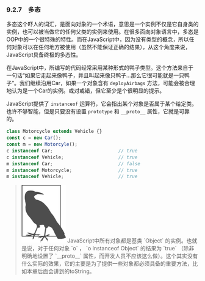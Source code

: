 ### 9.2.7　多态

多态这个吓人的词汇，是面向对象的一个术语，意思是一个实例不仅是它自身类的实例，也可以被当做它的任何父类的实例来使用。在很多面向对象语言中，多态是OOP中的一个很特殊的特性。而在JavaScript中，因为没有类型的概念，所以任何对象可以在任何地方被使用（虽然不能保证正确的结果），从这个角度来说，JavaScript具备终极的多态性。

在JavaScript中，所编写的代码经常采用某种形式的鸭子类型。这个方法来自于一句话“如果它走起来像鸭子，并且叫起来像只鸭子…那么它很可能就是一只鸭子”。我们继续沿用Car，如果一个对象含有 `deployAirbags` 方法，可能会被合理地认为是一个Car的实例。或对或错，但它至少是个很明显的提示。

JavaScript提供了 `instanceof` 运算符，它会指出某个对象是否属于某个给定类。也许不够智能，但是只要没有设置 `prototype` 和 `__proto__` 属性，它就是可靠的。

```javascript
class Motorcycle extends Vehicle {}
const c = new Car();
const m = new Motorcyle();
c instanceof Car;                        // true
c instanceof Vehicle;                    // true
m instanceof Car;                        // false
m instanceof Motorcycle;                 // true 
m instanceof Vehicle;                    // true
```

> <img class="my_markdown" src="../images/2.png" style="width:116px;  height: 151px; " width="10%"/>
> JavaScript中所有对象都是基类 `Object` 的实例。也就是说，对于任何对象 `o` ， `o instanceof Object` 的结果为 `true` （除非明确地设置了 `__proto__` 属性，而开发人员不应该这么做）。这个其实没有什么实际的效果，它的主要是为了提供一些对象都必须具备的重要方法，比如本章后面会讲到的toString。

